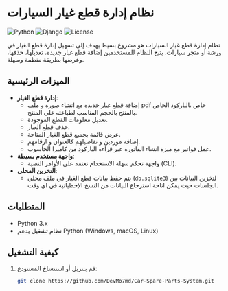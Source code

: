 # نظام إدارة قطع غيار السيارات

![Python](https://img.shields.io/badge/Python-3.x-blue?logo=python&logoColor=white)
![Django](https://img.shields.io/badge/Django-4.x-red?logo=django&logoColor=white)
![License](https://img.shields.io/badge/License-GPL-3.0-green)

نظام إدارة قطع غيار السيارات هو مشروع بسيط يهدف إلى تسهيل إدارة قطع الغيار في ورشة أو متجر سيارات. يتيح النظام للمستخدمين إضافة قطع غيار جديدة، تعديلها، حذفها، وعرضها بطريقة منظمة وسهلة.

## الميزات الرئيسية

- **إدارة قطع الغيار**:
  - إضافة قطع غيار جديدة مع انشاء صورة و ملف pdf خاص بالباركود الخاص بالمنتج بالحجم المناسب لطباعته على المنتج.
  - تعديل معلومات القطع الموجودة.
  - حذف قطع الغيار.
  - عرض قائمة بجميع قطع الغيار المتاحة.
  - إضافة موردين و تفاصيلهم كالعنوان و ارقامهم.
  - عمل فواتير مع ميزة انشاء الفاتورة عبر قراءة الباركود من كاميرا الحاسوب.
- **واجهة مستخدم بسيطة**:
  - واجهة تحكم سهلة الاستخدام تعتمد على الأوامر النصية (CLI).
- **التخزين المحلي**:
  - يتم حفظ بيانات قطع الغيار في ملف محلي (`db.sqlite3`) لتخزين البيانات بين الجلسات حيث يمكن اتاحة استرجاع البيانات من النسخ الإحطياتية في اي وقت.

## المتطلبات

- Python 3.x
- نظام تشغيل يدعم Python (Windows, macOS, Linux)

## كيفية التشغيل

1. قم بتنزيل أو استنساخ المستودع:
   ```bash
   git clone https://github.com/DevMo7md/Car-Spare-Parts-System.git